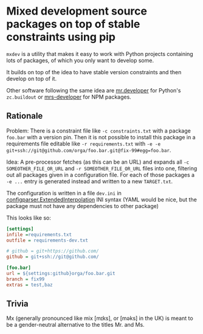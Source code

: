 # Mixed development source packages on top of stable constraints using pip

`mxdev` is a utility that makes it easy to work with Python projects containing lots of packages, of which you only want to develop some.

It builds on top of the idea to have stable version constraints and then develop on top of it.

Other software following the same idea are [mr.developer](https://pypi.org/project/mr.developer/) for Python's ``zc.buildout`` or [mrs-developer](https://www.npmjs.com/package/mrs-developer) for NPM packages.

## Rationale

Problem:
    There is a constraint file like `-c constraints.txt` with a package `foo.bar` with a version pin.
    Then it is not possible to install this package in a requirements file editable like `-r requirements.txt` with `-e -e git+ssh://git@github.com/orga/foo.bar.git@fix-99#egg=foo.bar`.

Idea:
    A pre-processor fetches (as this can be an URL) and expands all `-c SOMEOTHER_FILE_OR_URL` and `-r SOMEOTHER_FILE_OR_URL` files into one, filtering out all packages given in a configuration file.
    For each of those packages a `-e ...` entry is generated instead and written to a new `TARGET.txt`.

The configuration is written in a file `dev.ini` in [configparser.ExtendedInterpolation](https://docs.python.org/3/library/configparser.html#configparser.ExtendedInterpolation) INI syntax (YAML would be nice, but the package must not have any dependencies to other package)

This looks like so:

```INI
[settings]
infile =requirements.txt
outfile = requirements-dev.txt

# github = git+https://github.com/
github = git+ssh://git@github.com/

[foo.bar]
url = ${settings:github}orga/foo.bar.git
branch = fix99
extras = test,baz
```

## Trivia

Mx (generally pronounced like mix [mɪks], or [məks] in the UK) is meant to be a gender-neutral alternative to the titles Mr. and Ms.
